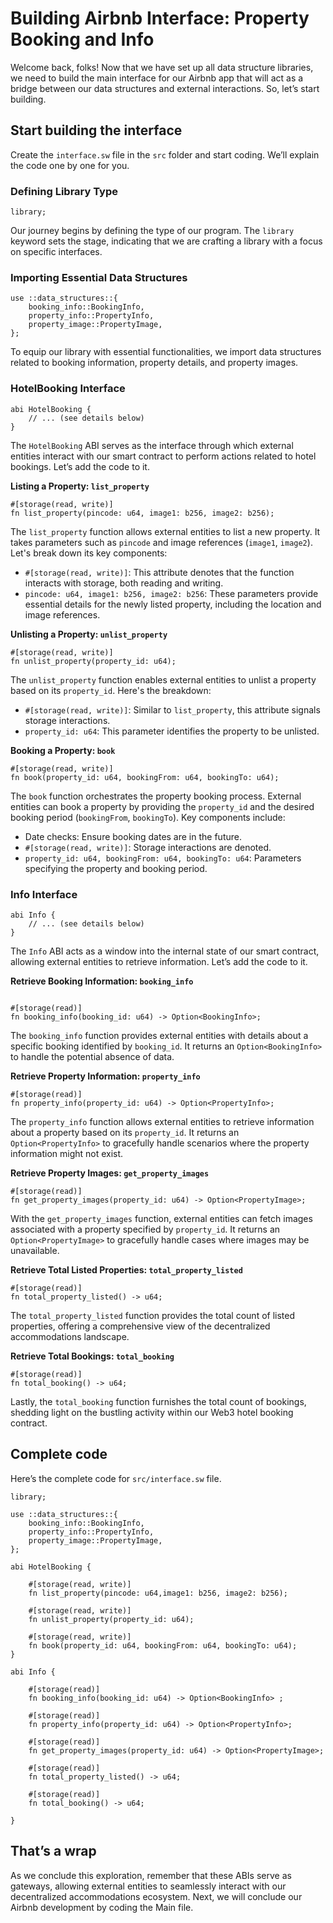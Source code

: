 # Building Airbnb Interface: Property Booking and Info

Welcome back, folks! Now that we have set up all data structure libraries, we need to build the main interface for our Airbnb app that will act as a bridge between our data structures and external interactions. So, let’s start building.

## Start building the interface

Create the `interface.sw` file in the `src` folder and start coding. We’ll explain the code one by one for you.

### Defining Library Type

```
library;
```

Our journey begins by defining the type of our program. The `library` keyword sets the stage, indicating that we are crafting a library with a focus on specific interfaces.

### Importing Essential Data Structures

```
use ::data_structures::{
    booking_info::BookingInfo,
    property_info::PropertyInfo,
    property_image::PropertyImage,
};
```

To equip our library with essential functionalities, we import data structures related to booking information, property details, and property images.

### HotelBooking Interface

```
abi HotelBooking {
    // ... (see details below)
}
```

The `HotelBooking` ABI serves as the interface through which external entities interact with our smart contract to perform actions related to hotel bookings. Let’s add the code to it.

**Listing a Property: `list_property`**

```
#[storage(read, write)]
fn list_property(pincode: u64, image1: b256, image2: b256);
```

The `list_property` function allows external entities to list a new property. It takes parameters such as `pincode` and image references (`image1`, `image2`). Let's break down its key components:

- `#[storage(read, write)]`: This attribute denotes that the function interacts with storage, both reading and writing.
- `pincode: u64, image1: b256, image2: b256`: These parameters provide essential details for the newly listed property, including the location and image references.

**Unlisting a Property: `unlist_property`**

```
#[storage(read, write)]
fn unlist_property(property_id: u64);
```

The `unlist_property` function enables external entities to unlist a property based on its `property_id`. Here's the breakdown:

- `#[storage(read, write)]`: Similar to `list_property`, this attribute signals storage interactions.
- `property_id: u64`: This parameter identifies the property to be unlisted.

**Booking a Property: `book`**

```
#[storage(read, write)]
fn book(property_id: u64, bookingFrom: u64, bookingTo: u64);
```

The `book` function orchestrates the property booking process. External entities can book a property by providing the `property_id` and the desired booking period (`bookingFrom`, `bookingTo`). Key components include:

- Date checks: Ensure booking dates are in the future.
- `#[storage(read, write)]`: Storage interactions are denoted.
- `property_id: u64, bookingFrom: u64, bookingTo: u64`: Parameters specifying the property and booking period.

### Info Interface

```
abi Info {
    // ... (see details below)
}
```

The `Info` ABI acts as a window into the internal state of our smart contract, allowing external entities to retrieve information. Let’s add the code to it.

**Retrieve Booking Information: `booking_info`**

```

#[storage(read)]
fn booking_info(booking_id: u64) -> Option<BookingInfo>;
```

The `booking_info` function provides external entities with details about a specific booking identified by `booking_id`. It returns an `Option<BookingInfo>` to handle the potential absence of data.

**Retrieve Property Information: `property_info`**

```
#[storage(read)]
fn property_info(property_id: u64) -> Option<PropertyInfo>;
```

The `property_info` function allows external entities to retrieve information about a property based on its `property_id`. It returns an `Option<PropertyInfo>` to gracefully handle scenarios where the property information might not exist.

**Retrieve Property Images: `get_property_images`**

```
#[storage(read)]
fn get_property_images(property_id: u64) -> Option<PropertyImage>;
```

With the `get_property_images` function, external entities can fetch images associated with a property specified by `property_id`. It returns an `Option<PropertyImage>` to gracefully handle cases where images may be unavailable.

**Retrieve Total Listed Properties: `total_property_listed`**

```
#[storage(read)]
fn total_property_listed() -> u64;
```

The `total_property_listed` function provides the total count of listed properties, offering a comprehensive view of the decentralized accommodations landscape.

**Retrieve Total Bookings: `total_booking`**

```
#[storage(read)]
fn total_booking() -> u64;
```

Lastly, the `total_booking` function furnishes the total count of bookings, shedding light on the bustling activity within our Web3 hotel booking contract.

## Complete code

Here’s the complete code for `src/interface.sw` file.

```
library;

use ::data_structures::{
    booking_info::BookingInfo,
    property_info::PropertyInfo,
    property_image::PropertyImage,
};

abi HotelBooking {
    
    #[storage(read, write)]
    fn list_property(pincode: u64,image1: b256, image2: b256);
   
    #[storage(read, write)]
    fn unlist_property(property_id: u64);

    #[storage(read, write)]
    fn book(property_id: u64, bookingFrom: u64, bookingTo: u64);
}

abi Info {

    #[storage(read)]
    fn booking_info(booking_id: u64) -> Option<BookingInfo> ;

    #[storage(read)]
    fn property_info(property_id: u64) -> Option<PropertyInfo>;

    #[storage(read)]
    fn get_property_images(property_id: u64) -> Option<PropertyImage>;

    #[storage(read)]
    fn total_property_listed() -> u64;

    #[storage(read)]
    fn total_booking() -> u64;

}
```

## That’s a wrap

As we conclude this exploration, remember that these ABIs serve as gateways, allowing external entities to seamlessly interact with our decentralized accommodations ecosystem. Next, we will conclude our Airbnb development by coding the Main file.